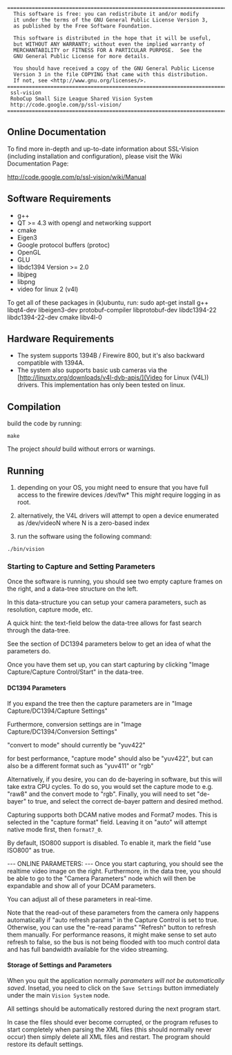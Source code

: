 ```
========================================================================
  This software is free: you can redistribute it and/or modify
  it under the terms of the GNU General Public License Version 3,
  as published by the Free Software Foundation.

  This software is distributed in the hope that it will be useful,
  but WITHOUT ANY WARRANTY; without even the implied warranty of
  MERCHANTABILITY or FITNESS FOR A PARTICULAR PURPOSE.  See the
  GNU General Public License for more details.

  You should have received a copy of the GNU General Public License
  Version 3 in the file COPYING that came with this distribution.
  If not, see <http://www.gnu.org/licenses/>.
========================================================================
 ssl-vision
 RoboCup Small Size League Shared Vision System 
 http://code.google.com/p/ssl-vision/
========================================================================
```

## Online Documentation

  To find more in-depth and up-to-date information about SSL-Vision
  (including installation and configuration), please visit the Wiki
  Documentation Page:

  http://code.google.com/p/ssl-vision/wiki/Manual
 
## Software Requirements
 * g++
 * QT >= 4.3 with opengl and networking support
 * cmake
 * Eigen3
 * Google protocol buffers (protoc)
 * OpenGL
 * GLU
 * libdc1394 Version >= 2.0
 * libjpeg
 * libpng
 * video for linux 2 (v4l)

To get all of these packages in (k)ubuntu, run:
sudo apt-get install g++ libqt4-dev libeigen3-dev protobuf-compiler libprotobuf-dev libdc1394-22 libdc1394-22-dev cmake libv4l-0


## Hardware Requirements
 * The system supports 1394B / Firewire 800, but it's also backward compatible with 1394A.
 * The system also supports basic usb cameras via the [http://linuxtv.org/downloads/v4l-dvb-apis/](Video for Linux (V4L)) drivers. This implementation has only been tested on linux.

## Compilation
 build the code by running:

    make

 The project *should* build without errors or warnings.

## Running
  1. depending on your OS, you might need to ensure that you
     have full access to the firewire devices /dev/fw*
     This *might* require logging in as root.

  2. alternatively, the V4L drivers will attempt to open a 
     device enumerated as /dev/videoN where N is a zero-based index

  3. run the software using the following command:

    ./bin/vision

### Starting to Capture and Setting Parameters
   Once the software is running, you should see two empty capture frames
   on the right, and a data-tree structure on the left.

   In this data-structure you can setup your camera parameters,
   such as resolution, capture mode, etc.

   A quick hint: the text-field below the data-tree allows for
   fast search through the data-tree.

   See the section of DC1394 parameters below to get an idea of what the
   parameters do.

   Once you have them set up, you can start capturing by clicking
   "Image Capture/Capture Control/Start"
   in the data-tree.

#### DC1394 Parameters
   If you expand the tree then the capture parameters are in
   "Image Capture/DC1394/Capture Settings"
   
   Furthermore, conversion settings are in
   "Image Capture/DC1394/Conversion Settings"

   "convert to mode" should currently be "yuv422"

   for best performance, "capture mode" should also be "yuv422",
   but can also be a different format such as "yuv411" or "rgb"

   Alternatively, if you desire, you can do de-bayering in software,
   but this will take extra CPU cycles. To do so, you would set the
   capture mode to e.g. "raw8" and the convert mode to "rgb". Finally,
   you will need to set "de-bayer" to true, and select the correct
   de-bayer pattern and desired method.

   Capturing supports both DCAM native modes and Format7 modes.
   This is selected in the "capture format" field. Leaving it on
   "auto" will attempt native mode first, then `format7_0`.

   By default, ISO800 support is disabled. To enable it, mark the
   field "use ISO800" as true.

   --- ONLINE PARAMETERS: ---
   Once you start capturing, you should see the realtime video image
   on the right.
   Furthermore, in the data tree, you should be able to go to the
   "Camera Parameters" node which will then be expandable and show
   all of your DCAM parameters.

   You can adjust all of these parameters in real-time.

   Note that the read-out of these parameters from the camera
   only happens automatically if "auto refresh params" in the
   Capture Control is set to true. Otherwise, you can use
   the "re-read params" "Refresh" button to refresh them manually.
   For performance reasons, it might make sense to set auto refresh
   to false, so the bus is not being flooded with too much control
   data and has full bandwidth available for the video streaming.

#### Storage of Settings and Parameters 

   When you quit the application normally *parameters will not be 
   automatically saved*.  Insetad, you need to click on the `Save Settings`
   button immediately under the main `Vision System` node.

   All settings should be automatically restored during the next
   program start.

   In case the files should ever become corrupted, or the
   program refuses to start completely when parsing the XML files
   (this should normally never occur) then simply delete all
   XML files and restart. The program should restore its default
   settings.
